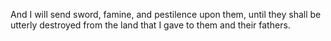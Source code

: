 And I will send sword, famine, and pestilence upon them, until they shall be utterly destroyed from the land that I gave to them and their fathers.
